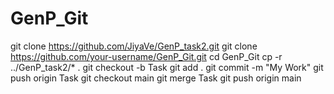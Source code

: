 # GenP_Git
git clone https://github.com/JiyaVe/GenP_task2.git
git clone https://github.com/your-username/GenP_Git.git
cd GenP_Git
cp -r ../GenP_task2/* .
git checkout -b Task
git add .
git commit -m "My Work"
git push origin Task
git checkout main
git merge Task
git push origin main

